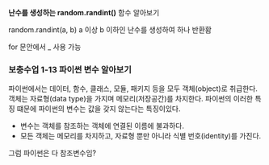 **난수를 생성하는 random.randint()** 함수 알아보기

random.randint(a, b)
a 이상 b 이하인 난수를 생성하여 하나 반환홤

for 문안에서 \_ 사용 가능

### 보충수업 1-13 파이썬 변수 알아보기

파이썬에서는 데이터, 함수, 클래스, 모듈, 패키지 등을 모두 객체(object)로 취급한다. 객체는 자료형(data type)을 가지며 메모리(저장공간)를 차지한다. 파이썬의 이러한 특징 떄문에 파이썬의 변수는 값을 갖지 않는다는 특징이있다.

- 변수는 객체를 참조하는 객체에 연결된 이름에 불과하다.
- 모든 객체는 메모리를 차지하고, 자료형 뿐만 아니라 식별 번호(identity)를 가진다.

그럼 파이썬은 다 참조변수임?
